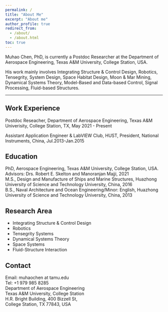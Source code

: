 ```yaml
---
permalink: /
title: "About Me"
excerpt: "About me"
author_profile: true
redirect_from:
  - /about/
  - /about.html
toc: true
---
```


Muhao Chen, PhD, is currently a Postdoc Researcher at the Department of Aerospace Engineering, Texas A&M University, College Station, USA. 

His work mainly involves Integrating Structure & Control Design, Robotics, Tensegrity, System Design, Space Habitat Design, Moon & Mar Mining, Dynamical Systems Theory, Model-Based and Data-based Control, Signal Processing, Fluid-based Structures.

---

## Work Experience

Postdoc Reseacher, Department of Aerospace Engineering, Texas A&M Univerisity, College Station, TX, May 2021 - Present

Assistant Application Engineer & LabVIEW Club, HUST, President, National Instruments, China, Jul.2013-Jan.2015 

<!--Research Asistant, Department of Aerospace Engineering, Texas A&M Univerisity, College Station, TX, Sept.2016 - May 2021-->
<!--Research Asistant, Department of Naval Architecture and Ocean Engineering, Huazhong Univeristy of Sci. & Tech. (HUST), China, Sept.2012 - Jul.2016-->


## Education 

PhD, Aerospace Engineering, Texas A&M University, College Station, USA. Advisors: Drs. Robert E. Skelton and Manoranjan Majji, 2021  
M.S., Design and Manufacture of Ships and Marine Structures, Huazhong University of Science and Technology University, China, 2016  
B.S., Naval Architecture and Ocean Engineering/Minor: English, Huazhong University of Science and Technology University, China, 2013 


## Research Area
* Integrating Structure & Control Design
* Robotics
* Tensegrity Systems
* Dynamical Systems Theory
* Space Systems
* Fluid-Structure Interaction


## Contact
Email: muhaochen at tamu.edu  
Tel: +1 979 985 8285  
Department of Aerospace Engineering  
Texas A&M University, College Station  
H.R. Bright Building, 400 Bizzell St,   
College Station, TX 77843, USA

